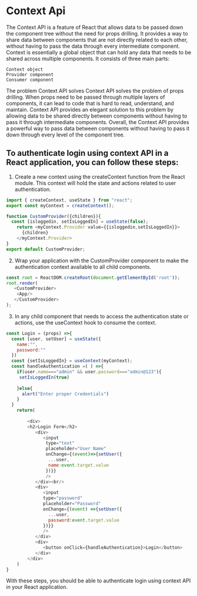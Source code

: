 
# Context Api


The Context API is a feature of React that allows data to be passed down the component tree without the need for props drilling. It provides a way to share data between components that are not directly related to each other, without having to pass the data through every intermediate component.
Context is essentially a global object that can hold any data that needs to be shared across multiple components. It consists of three main parts:

    Context object
    Provider component
    Consumer component

The problem Context API solves Context API solves the problem of props drilling. When props need to be passed through multiple layers of components, it can lead to code that is hard to read, understand, and maintain. Context API provides an elegant solution to this problem by allowing data to be shared directly between components without having to pass it through intermediate components.
Overall, the Context API provides a powerful way to pass data between components without having to pass it down through every level of the component tree.

## To authenticate login using context API in a React application, you can follow these steps:

1. Create a new context using the createContext function from the React module. This context will hold the state and actions related to user authentication.



```javascript
import { createContext, useState } from "react";
export const myContext = createContext();

function CustomProvider({children}){
  const [isloggedin, setIsLoggedIn] = useState(false);
    return <myContext.Provider value={{isloggedin,setIsLoggedIn}}>
      {children}
    </myContext.Provider>
}
export default CustomProvider;
```
2. Wrap your application with the CustomProvider component to make the authentication context available to all child components.
```javascript
const root = ReactDOM.createRoot(document.getElementById('root'));
root.render(
   <CustomProvider>
    <App/>
   </CustomProvider>
);
```
3. In any child component that needs to access the authentication state or actions, use the useContext hook to consume the context.
```javascript
const Login = (props) =>{
  const [user, setUser] = useState({
    name:"",
    password:""
  })
  const {setIsLoggedIn} = useContext(myContext);
  const handleAuthentication =( ) =>{
    if(user.name==="admin" && user.password==="admin@123"){
     setIsLoggedIn(true)  
     
    }else{
      alert("Enter proper Credentials")
    }
  }
    return(
        
        <div>
        <h2>Login Form</h2>
           <div>
              <input 
               type="text"
               placeholder="User Name"
               onChange={(event)=>{setUser({
                ...user,
                name:event.target.value
               })}}
               />
           </div><br/>
           <div>
              <input  
              type="password"  
              placeholder="Password"
              onChange={(event) =>{setUser({
                ...user,
                password:event.target.value
              })}}
              />
           </div>
           <div>
              <button onClick={handleAuthentication}>Login</button>
           </div>
        </div>
    )
}
```
With these steps, you should be able to authenticate login using context API in your React application.